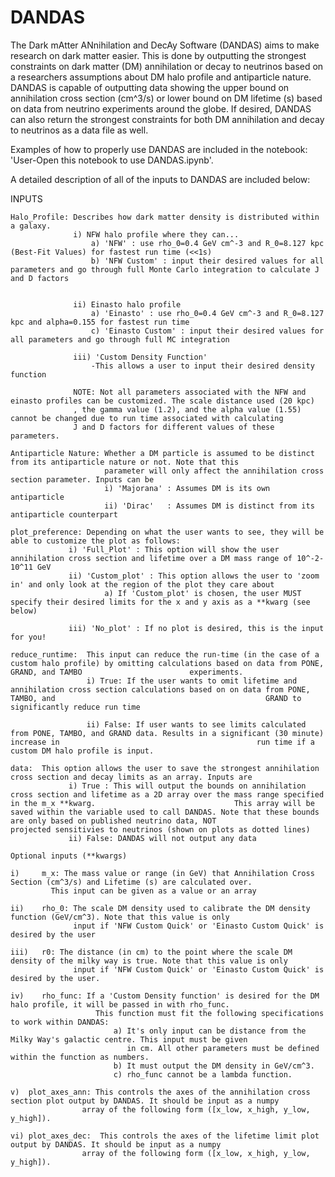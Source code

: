 # DANDAS

The Dark mAtter ANnihilation and DecAy Software (DANDAS) aims to make research on dark matter easier. This is done by outputting the strongest constraints on dark matter (DM) annihilation or decay to neutrinos based on a researchers assumptions about DM halo profile and antiparticle nature. DANDAS is capable of outputting data showing the upper bound on annihilation cross section (cm^3/s) or lower bound on DM lifetime (s) based on data from neutrino experiments around the globe. If desired, DANDAS can also return the strongest constraints for both DM annihilation and decay to neutrinos as a data file as well. 

Examples of how to properly use DANDAS are included in the notebook: 'User-Open this notebook to use DANDAS.ipynb'.

A detailed description of all of the inputs to DANDAS are included below:

INPUTS                




    Halo_Profile: Describes how dark matter density is distributed within a galaxy.
                  i) NFW halo profile where they can...
                      a) 'NFW' : use rho_0=0.4 GeV cm^-3 and R_0=8.127 kpc (Best-Fit Values) for fastest run time (<<1s)
                      b) 'NFW Custom' : input their desired values for all parameters and go through full Monte Carlo integration to calculate J and D factors 

                    
                  ii) Einasto halo profile
                      a) 'Einasto' : use rho_0=0.4 GeV cm^-3 and R_0=8.127 kpc and alpha=0.155 for fastest run time 
                      c) 'Einasto Custom' : input their desired values for all parameters and go through full MC integration 
                      
                  iii) 'Custom Density Function'
                      -This allows a user to input their desired density function
                      
                  NOTE: Not all parameters associated with the NFW and einasto profiles can be customized. The scale distance used (20 kpc)
                  , the gamma value (1.2), and the alpha value (1.55) cannot be changed due to run time associated with calculating 
                  J and D factors for different values of these parameters.
                  
    Antiparticle Nature: Whether a DM particle is assumed to be distinct from its antiparticle nature or not. Note that this
                         parameter will only affect the annihilation cross section parameter. Inputs can be
                         i) 'Majorana' : Assumes DM is its own antiparticle
                         ii) 'Dirac'   : Assumes DM is distinct from its antiparticle counterpart
                         
    plot_preference: Depending on what the user wants to see, they will be able to customize the plot as follows:
                 i) 'Full_Plot' : This option will show the user annihilation cross section and lifetime over a DM mass range of 10^-2-10^11 GeV
                 ii) 'Custom_plot' : This option allows the user to 'zoom in' and only look at the region of the plot they care about
                         a) If 'Custom_plot' is chosen, the user MUST specify their desired limits for the x and y axis as a **kwarg (see below)
                         
                 iii) 'No_plot' : If no plot is desired, this is the input for you!
                 
    reduce_runtime:  This input can reduce the run-time (in the case of a custom halo profile) by omitting calculations based on data from PONE, GRAND, and TAMBO                        experiments.
                     i) True: If the user wants to omit lifetime and annihilation cross section calculations based on on data from PONE, TAMBO, and                                               GRAND to significantly reduce run time
                     
                     ii) False: If user wants to see limits calculated from PONE, TAMBO, and GRAND data. Results in a significant (30 minute) increase in                                            run time if a custom DM halo profile is input.
                 
    data:  This option allows the user to save the strongest annihilation cross section and decay limits as an array. Inputs are
                 i) True : This will output the bounds on annihilation cross section and lifetime as a 2D array over the mass range specified in the m_x **kwarg.                               This array will be saved within the variable used to call DANDAS. Note that these bounds are only based on published neutrino data, NOT                             projected sensitivies to neutrinos (shown on plots as dotted lines) 
                 ii) False: DANDAS will not output any data
                
    Optional inputs (**kwargs)
    
    i)     m_x: The mass value or range (in GeV) that Annihilation Cross Section (cm^3/s) and Lifetime (s) are calculated over. 
             This input can be given as a value or an array
    
    ii)    rho_0: The scale DM density used to calibrate the DM density function (GeV/cm^3). Note that this value is only
                  input if 'NFW Custom Quick' or 'Einasto Custom Quick' is desired by the user
    
    iii)   r0: The distance (in cm) to the point where the scale DM density of the milky way is true. Note that this value is only
                  input if 'NFW Custom Quick' or 'Einasto Custom Quick' is desired by the user.
                  
    iv)    rho_func: If a 'Custom Density function' is desired for the DM halo profile, it will be passed in with rho_func.
                       This function must fit the following specifications to work within DANDAS:
                           a) It's only input can be distance from the Milky Way's galactic centre. This input must be given
                              in cm. All other parameters must be defined within the function as numbers.
                           b) It must output the DM density in GeV/cm^3.
                           c) rho_func cannot be a lambda function.
                           
    v)  plot_axes_ann: This controls the axes of the annihilation cross section plot output by DANDAS. It should be input as a numpy
                    array of the following form ([x_low, x_high, y_low, y_high]).
    
    vi) plot_axes_dec:  This controls the axes of the lifetime limit plot output by DANDAS. It should be input as a numpy
                    array of the following form ([x_low, x_high, y_low, y_high]).
    

